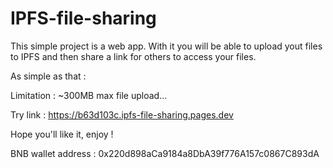 # IPFS-file-sharing

This simple project is a web app. With it you will be able to upload yout files to IPFS and then share a link for others to access your files.

As simple as that :



Limitation : ~300MB max file upload...

Try link : https://b63d103c.ipfs-file-sharing.pages.dev

Hope you'll like it, enjoy ! 

BNB wallet address : 0x220d898aCa9184a8DbA39f776A157c0867C893dA
